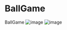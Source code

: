 # BallGame
BallGame
![image](https://user-images.githubusercontent.com/76616459/215290860-af7ef510-8d38-4f9e-aea2-ddc0bad76709.png)
![image](https://user-images.githubusercontent.com/76616459/215291051-26f4b2da-e55b-464f-878b-d105bb2c4347.png)
